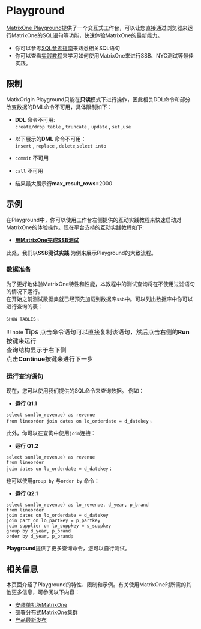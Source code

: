 # **Playground**
[MatrixOne Playground](https://playground.matrixorigin.io/?tutorial=SSB-test-with-matrixone&step=1)提供了一个交互式工作台，可以让您直接通过浏览器来运行MatrixOne的SQL语句等功能，快速体验MatrixOne的最新能力。
 

* 你可以参考[SQL参考指南](../Reference/SQL-Reference/Data-Definition-Statements/create-database.md)来熟悉相关SQL语句
* 你可以查看[实践教程](Tutorial/SSB-test-with-matrixone.md)来学习如何使用MatrixOne来进行SSB、NYC测试等最佳实践。

## **限制**
MatixOrigin Playground只能在**只读**模式下进行操作，因此相关DDL命令和部分改变数据的DML命令不可用，具体限制如下：

* **DDL** 命令不可用:  
```create/drop table``` , ```truncate``` , ```update``` , ```set``` ,```use```  
  
* 以下展示的**DML** 命令不可用：  
```insert``` , ```replace``` , ```delete```,```select into ```  

* ```commit``` 不可用

* ```call``` 不可用

* 结果最大展示行**max_result_rows**=2000  
  
## **示例**

在Playground中，你可以使用工作台左侧提供的互动实践教程来快速启动对MatrixOne的体验操作。现在平台支持的互动实践教程如下:

* [**用MatrixOne完成SSB测试**](https://playground.matrixorigin.io/?tutorial=SSB-test-with-matrixone&step=1) 
     
此处，我们以**SSB测试实践** 为例来展示Playground的大致流程。

### **数据准备**  

为了更好地体验MatrixOne特性和性能，本教程中的测试查询将在不使用过滤语句的情况下运行。  
在开始之前测试数据集就已经预先加载到数据库`ssb`中。可以列出数据库中你可以进行查询的表：

```
SHOW TABLES；
```

!!! note  <font size=4>Tips</font>
    <font size=3>点击命令语句可以直接复制该语句，然后点击右侧的**Run**按键来运行 </font>  
    <font size=3>查询结构显示于右下侧</font>  
    <font size=3>点击**Continue**按键来进行下一步</font>  



### **运行查询语句**

现在，您可以使用我们提供的SQL命令来查询数据。 
例如：
* **运行 Q1.1**

```
select sum(lo_revenue) as revenue
from lineorder join dates on lo_orderdate = d_datekey；
```
此外，你可以在查询中使用`join`连接：

* **运行 Q1.2**

```
select sum(lo_revenue) as revenue
from lineorder
join dates on lo_orderdate = d_datekey；
```

也可以使用```group by``` 与```order by``` 命令：
* **运行 Q2.1**

```
select sum(lo_revenue) as lo_revenue, d_year, p_brand
from lineorder
join dates on lo_orderdate = d_datekey
join part on lo_partkey = p_partkey
join supplier on lo_suppkey = s_suppkey
group by d_year, p_brand
order by d_year, p_brand;
```

**Playground**提供了更多查询命令，您可以自行测试。


## **相关信息**
本页面介绍了Playground的特性、限制和示例。有关使用MatrixOne时所需的其他更多信息，可参阅以下内容：

* [安装单机版MatrixOne](install-standalone-matrixone.md)
* [部署分布式MatrixOne集群](install-distributed-matrixone.md)
* [产品最新发布](../Overview/whats-new.md)
